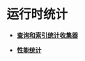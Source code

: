 # 运行时统计<a name="ZH-CN_TOPIC_0244544103"></a>

-   **[查询和索引统计收集器](查询和索引统计收集器.md)**  

-   **[性能统计](性能统计.md)**  


